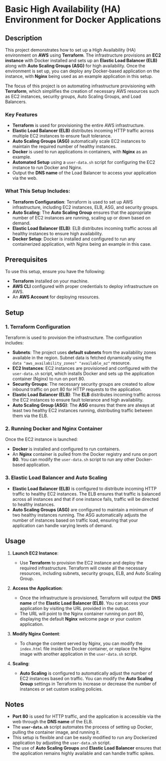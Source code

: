 # Basic High Availability (HA) Environment for Docker Applications

## Description

This project demonstrates how to set up a High Availability (HA) environment on **AWS** using **Terraform**. The infrastructure provisions an **EC2 instance** with Docker installed and sets up an **Elastic Load Balancer (ELB)** along with **Auto Scaling Groups (ASG)** for high availability. Once the environment is set up, you can deploy any Docker-based application on the instance, with **Nginx** being used as an example application in this setup.

The focus of this project is on automating infrastructure provisioning with **Terraform**, which simplifies the creation of necessary AWS resources such as EC2 instances, security groups, Auto Scaling Groups, and Load Balancers.

### Key Features
- **Terraform** is used for provisioning the entire AWS infrastructure.
- **Elastic Load Balancer (ELB)** distributes incoming HTTP traffic across multiple EC2 instances to ensure fault tolerance.
- **Auto Scaling Groups (ASG)** automatically scale EC2 instances to maintain the required number of healthy instances.
- **Docker** is used to run applications in containers, with **Nginx** as an example.
- **Automated Setup** using a `user-data.sh` script for configuring the EC2 instance to run Docker and Nginx.
- Output the **DNS name** of the Load Balancer to access your application via the web.

### What This Setup Includes:
- **Terraform Configuration**: Terraform is used to set up AWS infrastructure, including EC2 instances, ELB, ASG, and security groups.
- **Auto Scaling**: The **Auto Scaling Group** ensures that the appropriate number of EC2 instances are running, scaling up or down based on demand.
- **Elastic Load Balancer (ELB)**: ELB distributes incoming traffic across all healthy instances to ensure high availability.
- **Docker Setup**: Docker is installed and configured to run any containerized application, with Nginx being an example in this case.

## Prerequisites

To use this setup, ensure you have the following:
- **Terraform** installed on your machine.
- **AWS CLI** configured with proper credentials to deploy infrastructure on AWS.
- An **AWS Account** for deploying resources.

## Setup

### 1. Terraform Configuration
Terraform is used to provision the infrastructure. The configuration includes:
- **Subnets**: The project uses **default subnets** from the availability zones available in the region. Subnet data is fetched dynamically using the `data "aws_availability_zones" "available_az"` resource.
- **EC2 Instances**: EC2 instances are provisioned and configured with the `user-data.sh` script, which installs Docker and sets up the application container (Nginx) to run on port 80.
- **Security Groups**: The necessary security groups are created to allow inbound traffic on port 80 for HTTP requests to the application.
- **Elastic Load Balancer (ELB)**: The **ELB** distributes incoming traffic across the EC2 instances to ensure fault tolerance and high availability.
- **Auto Scaling Group (ASG)**: The **ASG** ensures that there are always at least two healthy EC2 instances running, distributing traffic between them via the ELB.

### 2. Running Docker and Nginx Container
Once the EC2 instance is launched:
- **Docker** is installed and configured to run containers.
- An **Nginx** container is pulled from the Docker registry and runs on port **80**. You can modify the `user-data.sh` script to run any other Docker-based application.

### 3. Elastic Load Balancer and Auto Scaling
- **Elastic Load Balancer (ELB)** is configured to distribute incoming HTTP traffic to healthy EC2 instances. The ELB ensures that traffic is balanced across all instances and that if one instance fails, traffic will be directed to healthy instances.
- **Auto Scaling Groups (ASG)** are configured to maintain a minimum of two healthy instances running. The ASG automatically adjusts the number of instances based on traffic load, ensuring that your application can handle varying levels of demand.

## Usage

1. **Launch EC2 Instance**:
   - Use **Terraform** to provision the EC2 instance and deploy the required infrastructure. Terraform will create all the necessary resources, including subnets, security groups, ELB, and Auto Scaling Group.
   
2. **Access the Application**:
   - Once the infrastructure is provisioned, Terraform will output the **DNS name** of the **Elastic Load Balancer (ELB)**. You can access your application by visiting the URL provided in the output.
   - The URL will point to the Nginx container running on port 80, displaying the default **Nginx** welcome page or your custom application.

3. **Modify Nginx Content**:
   - To change the content served by Nginx, you can modify the `index.html` file inside the Docker container, or replace the Nginx image with another application in the `user-data.sh` script.

4. **Scaling**:
   - **Auto Scaling** is configured to automatically adjust the number of EC2 instances based on traffic. You can modify the **Auto Scaling Group** settings in Terraform to increase or decrease the number of instances or set custom scaling policies.

## Notes

- **Port 80** is used for HTTP traffic, and the application is accessible via the web through the **DNS name** of the ELB.
- The **`user-data.sh`** script automates the process of setting up Docker, pulling the container image, and running it.
- This setup is flexible and can be easily modified to run any Dockerized application by adjusting the `user-data.sh` script.
- The use of **Auto Scaling Groups** and **Elastic Load Balancer** ensures that the application remains highly available and can handle traffic spikes.
